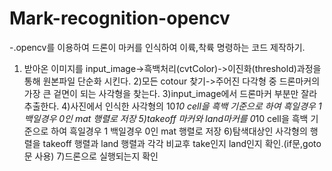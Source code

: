 # Mark-recognition-opencv

-.opencv를 이용하여 드론이 마커를 인식하여 이륙,착륙 명령하는 코드 제작하기.
1) 받아온 이미지를 input_image->흑백처리(cvtColor)->이진화(threshold)과정을 통해 원본파일 단순화 시킨다.
2)모든 cotour 찾기->주어진 다각형 중 드론마커의 가장 큰 겉면이 되는 사각형을 찾는다.
3)input_image에서 드론마커 부분만 잘라 추출한다.
4)사진에서 인식한 사각형의 10*10 cell을 흑백 기준으로 하여 흑일경우 1 백일경우 0인 mat 행렬로 저장
5)takeoff 마커와 land마커를 0*10 cell을 흑백 기준으로 하여 흑일경우 1 백일경우 0인 mat 행렬로 저장
6)탐색대상인 사각형의 행렬을 takeoff 행렬과 land 행렬과 각각 비교후 take인지 land인지 확인.(if문,goto문 사용)
7)드론으로 실행되는지 확인
